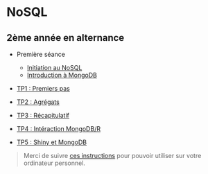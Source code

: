 # NoSQL

## 2ème année en alternance

<!--
7 séances de 3 heures

1. Présentation de NoSQL et MongoDB
2. Intro utilisation MongoDB
    - créer une base, insérer 2/3 documents, importer des données json simple
    - Python : accès à MongoDB
    - Import données un peu sérieures + restriction et projection + distinct
3. évaluation + ??
    - Evaluation sur TP noté
4. Agrégat :
    - $group, $sort, $limit
    - $project, $match
5. Agrégat :
    - $unwind
    - $lookup
6. ??
7. Evaluation sur TP noté
-->

- Première séance
    - [Initiation au NoSQL](../stid-2afi--nosql/seance1-slides.html)
    - [Introduction à MongoDB](../stid-2afi--nosql/seance2-slides.html)

- [TP1 : Premiers pas](tp1)
- [TP2 : Agrégats](tp2)
- [TP3 : Récapitulatif](tp3)

- [TP4 : Intéraction MongoDB/R](tp4)
- [TP5 : Shiny et MongoDB](tp5)

> Merci de suivre [ces instructions](infos) pour pouvoir utiliser sur votre ordinateur personnel.

